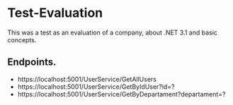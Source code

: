 # Test-Evaluation
This was a test as an evaluation of a company, about .NET 3.1 and basic concepts.
## Endpoints.
- https://localhost:5001/UserService/GetAllUsers
- https://localhost:5001/UserService/GetByIdUser?id=?
- https://localhost:5001/UserService/GetByDepartament?departament=?
